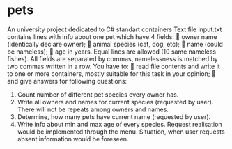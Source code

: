 # pets
An university project dedicated to C# standart containers
Text file input.txt contains lines with info about one pet which have 4 fields:
 owner name (identically declare owner);
 animal species (cat, dog, etc);
 name (could be nameless);
 age in years.
Equal lines are allowed (10 same nameless fishes).
All fields are separated by commas, namelessness is matched by two commas written in a row. You have to:
 read file contents and write it to one or more containers, mostly suitable for this task in your opinion;
 and give answers for following questions:
1. Count number of different pet species every owner has.
2. Write all owners and names for current species (requested by user).
There will not be repeats among owners and names.
3. Determine, how many pets have current name (requested by user).
4. Write info about min and max age of every species.
Request realisation would be implemented through the menu. 
Situation, when user requests absent information would be foreseen.
